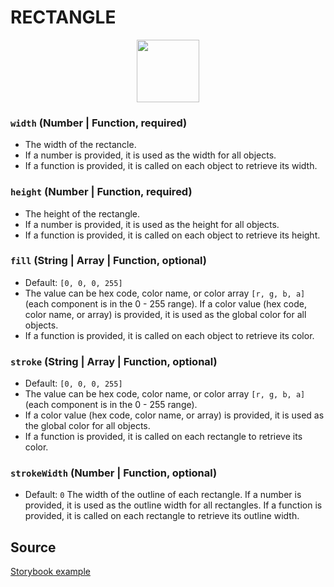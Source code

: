 # RECTANGLE

<p align="center">
  <img src="/gatsby/images/node-styles/rectangle.png" height="100" />
</p>

### `width` (Number | Function, required)
- The width of the rectancle.
- If a number is provided, it is used as the width for all objects.
- If a function is provided, it is called on each object to retrieve its width.

### `height` (Number | Function, required)
- The height of the rectangle.
- If a number is provided, it is used as the height for all objects.
- If a function is provided, it is called on each object to retrieve its height.

### `fill` (String | Array | Function, optional)
- Default: `[0, 0, 0, 255]`
- The value can be hex code, color name, or color array `[r, g, b, a]` (each component is in the 0 - 255 range).
If a color value (hex code, color name, or array) is provided, it is used as the global color for all objects.
- If a function is provided, it is called on each object to retrieve its color.

### `stroke` (String | Array | Function, optional)
- Default: `[0, 0, 0, 255]`
- The value can be hex code, color name, or color array `[r, g, b, a]` (each component is in the 0 - 255 range).
- If a color value (hex code, color name, or array) is provided, it is used as the global color for all objects.
- If a function is provided, it is called on each rectangle to retrieve its color.

### `strokeWidth` (Number | Function, optional)
- Default: `0`
The width of the outline of each rectangle.
If a number is provided, it is used as the outline width for all rectangles.
If a function is provided, it is called on each rectangle to retrieve its outline width.


## Source

[Storybook example](TBD/master/stories/node-types/stories.js)
